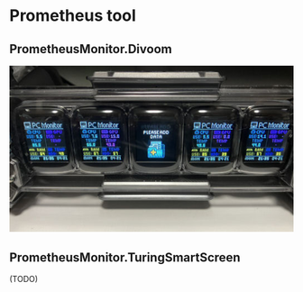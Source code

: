# Prometheus tool

## PrometheusMonitor.Divoom

![divoom](https://github.com/usausa/prometheus-tool/blob/main/Document/divoom-timegate.jpg)

## PrometheusMonitor.TuringSmartScreen

(TODO)
